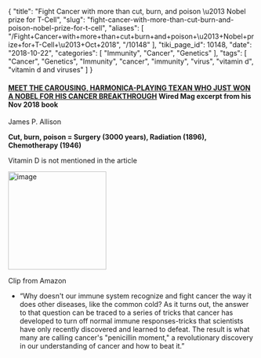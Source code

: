 {
    "title": "Fight Cancer with more than cut, burn, and poison \u2013 Nobel prize for T-Cell",
    "slug": "fight-cancer-with-more-than-cut-burn-and-poison-nobel-prize-for-t-cell",
    "aliases": [
        "/Fight+Cancer+with+more+than+cut+burn+and+poison+\u2013+Nobel+prize+for+T-Cell+\u2013+Oct+2018",
        "/10148"
    ],
    "tiki_page_id": 10148,
    "date": "2018-10-22",
    "categories": [
        "Immunity",
        "Cancer",
        "Genetics"
    ],
    "tags": [
        "Cancer",
        "Genetics",
        "Immunity",
        "cancer",
        "immunity",
        "virus",
        "vitamin d",
        "vitamin d and viruses"
    ]
}


#### [MEET THE CAROUSING, HARMONICA-PLAYING TEXAN WHO JUST WON A NOBEL FOR HIS CANCER BREAKTHROUGH](https://www.wired.com/story/meet-jim-allison-the-texan-who-just-won-a-nobel-cancer-breakthrough/) Wired Mag excerpt from his Nov 2018 book

James P. Allison

 **Cut, burn, poison = Surgery (3000 years), Radiation (1896), Chemotherapy (1946)** 

Vitamin D is not mentioned in the article

<img src="https://d378j1rmrlek7x.cloudfront.net/attachments/jpeg/breakthru.jpg" alt="image" width="200">

Clip from Amazon

* “Why doesn't our immune system recognize and fight cancer the way it does other diseases, like the common cold? As it turns out, the answer to that question can be traced to a series of tricks that cancer has developed to turn off normal immune responses-tricks that scientists have only recently discovered and learned to defeat. The result is what many are calling cancer's "penicillin moment," a revolutionary discovery in our understanding of cancer and how to beat it.”